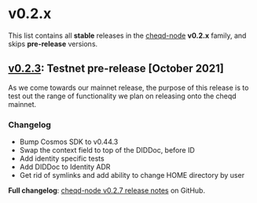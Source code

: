 # v0.2.x

This list contains all **stable** releases in the [cheqd-node](https://github.com/cheqd/cheqd-node/) **v0.2.x** family, and skips **pre-release** versions.

## [v0.2.3](https://github.com/cheqd/cheqd-node/releases/tag/v0.2.3): Testnet pre-release [October 2021]

As we come towards our mainnet release, the purpose of this release is to test out the range of functionality we plan on releasing onto the cheqd mainnet.

### Changelog

* Bump Cosmos SDK to v0.44.3
* Swap the context field to top of the DIDDoc, before ID
* Add identity specific tests
* Add DIDDoc to Identity ADR
* Get rid of symlinks and add ability to change HOME directory by user

**Full changelog**: [cheqd-node v0.2.7 release notes](https://github.com/cheqd/cheqd-node/releases/tag/v0.2.7) on GitHub.
